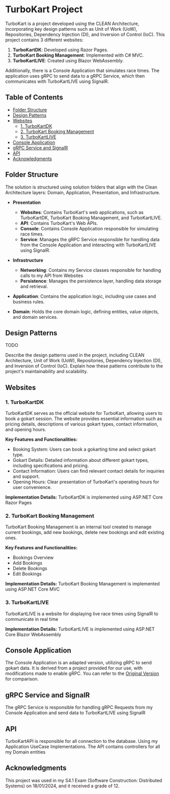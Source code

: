 # TurboKart Project

TurboKart is a project developed using the CLEAN Architecture, incorporating key design patterns such as Unit of Work (UoW), Repositories, Dependency Injection (DI), and Inversion of Control (IoC). This project contains 3 different websites:

1. **TurboKartDK**: Developed using Razor Pages.
2. **TurboKart Booking Management**: Implemented with C# MVC.
3. **TurboKartLIVE**: Created using Blazor WebAssembly.

Additionally, there is a Console Application that simulates race times. The application uses gRPC to send data to a gRPC Service, which then communicates with TurboKartLIVE using SignalR.

## Table of Contents

-   [Folder Structure](#folder-structure)
-   [Design Patterns](#design-patterns)
-   [Websites](#websites)
    -   [1. TurboKartDK](#1-turbokartdk)
    -   [2. TurboKart Booking Management](#2-turbokart-booking-management)
    -   [3. TurboKartLIVE](#3-turbokartlive)
-   [Console Application](#console-application)
-   [gRPC Service and SignalR](#grpc-service-and-signalr)
-   [API](#api)
-   [Acknowledgments](#acknowledgments)

## Folder Structure

The solution is structured using solution folders that align with the Clean Architecture layers: Domain, Application, Presentation, and Infrastructure.

-   **Presentation**

    -   **Websites**: Contains TurboKart's web applications, such as TurboKartDK, TurboKart Booking Management, and TurboKartLIVE.
    -   **API**: Contains TurboKart's Web APIs.
    -   **Console**: Contains Console Application responsible for simulating race times.
    -   **Service**: Manages the gRPC Service responsible for handling data from the Console Application and interacting with TurboKartLIVE using SignalR.

-   **Infrastructure**

    -   **Networking**: Contains my Service classes responsible for handling calls to my API from Websites
    -   **Persistence**: Manages the persistence layer, handling data storage and retrieval.

-   **Application**: Contains the application logic, including use cases and business rules.

-   **Domain**: Holds the core domain logic, defining entities, value objects, and domain services.

## Design Patterns

TODO

Describe the design patterns used in the project, including CLEAN Architecture, Unit of Work (UoW), Repositories, Dependency Injection (DI), and Inversion of Control (IoC). Explain how these patterns contribute to the project's maintainability and scalability.

## Websites

### 1. TurboKartDK

TurboKartDK serves as the official website for TurboKart, allowing users to book a gokart session. The website provides essential information such as pricing details, descriptions of various gokart types, contact information, and opening hours.

**Key Features and Functionalities:**

-   Booking System: Users can book a gokarting time and select gokart type.
-   Gokart Details: Detailed information about different gokart types, including specifications and pricing.
-   Contact Information: Users can find relevant contact details for inquiries and support.
-   Opening Hours: Clear presentation of TurboKart's operating hours for user convenience.

**Implementation Details:**
TurboKartDK is implemented using ASP.NET Core Razor Pages

### 2. TurboKart Booking Management

TurboKart Booking Management is an internal tool created to manage current bookings, add new bookings, delete new bookings and edit existing ones.

**Key Features and Functionalities:**

-   Bookings Overview
-   Add Bookings
-   Delete Bookings
-   Edit Bookings

**Implementation Details:**
TurboKart Booking Management is implemented using ASP.NET Core MVC

### 3. TurboKartLIVE

TurboKartLIVE is a website for displaying live race times using SignalR to communicate in real time

**Implementation Details:**
TurboKartLIVE is implemented using ASP.NET Core Blazor WebAssembly

## Console Application

The Console Application is an adapted version, utilizing gRPC to send gokart data. It is derived from a project provided for our use, with modifications made to enable gRPC. You can refer to the [Original Version](https://github.com/mads-mikkel/Turbokart/tree/master/src/Application/Marada.LapTimer.Simulation) for comparison.

## gRPC Service and SignalR

The gRPC Service is responsible for handling gRPC Requests from my Console Application and send data to TurboKartLIVE using SignalR

## API

TurboKartAPI is responsible for all connection to the database. Using my Application UseCase Implementations. The API contains controllers for all my Domain entities

## Acknowledgments

This project was used in my S4.1 Exam (Software Construction: Distributed Systems) on 18/01/2024, and it received a grade of 12.
